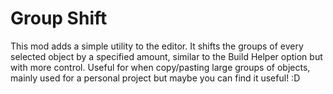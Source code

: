 # Group Shift

This mod adds a simple utility to the editor. It shifts the groups of every selected object by a specified amount, similar to the Build Helper option but with more control. Useful for when copy/pasting large groups of objects, mainly used for a personal project but maybe you can find it useful! :D